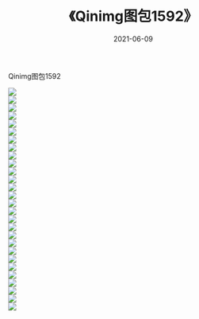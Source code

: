 ﻿---
layout: post
title:  《Qinimg图包1592》
date:   2021-06-09
img: http://imgx.orgx.ga/Qinimg图包/Qinimg图包1592/000.jpg
categories: [美女, 清纯, 唯美]
---

Qinimg图包1592

 ![](http://imgx.orgx.ga/Qinimg图包/Qinimg图包1592/001.jpg) <br>![](http://imgx.orgx.ga/Qinimg图包/Qinimg图包1592/002.jpg) <br>![](http://imgx.orgx.ga/Qinimg图包/Qinimg图包1592/003.jpg) <br>![](http://imgx.orgx.ga/Qinimg图包/Qinimg图包1592/004.jpg) <br>![](http://imgx.orgx.ga/Qinimg图包/Qinimg图包1592/005.jpg) <br>![](http://imgx.orgx.ga/Qinimg图包/Qinimg图包1592/006.jpg) <br>![](http://imgx.orgx.ga/Qinimg图包/Qinimg图包1592/007.jpg) <br>![](http://imgx.orgx.ga/Qinimg图包/Qinimg图包1592/008.jpg) <br>![](http://imgx.orgx.ga/Qinimg图包/Qinimg图包1592/009.jpg) <br>![](http://imgx.orgx.ga/Qinimg图包/Qinimg图包1592/010.jpg) <br>![](http://imgx.orgx.ga/Qinimg图包/Qinimg图包1592/011.jpg) <br>![](http://imgx.orgx.ga/Qinimg图包/Qinimg图包1592/012.jpg) <br>![](http://imgx.orgx.ga/Qinimg图包/Qinimg图包1592/013.jpg) <br>![](http://imgx.orgx.ga/Qinimg图包/Qinimg图包1592/014.jpg) <br>![](http://imgx.orgx.ga/Qinimg图包/Qinimg图包1592/015.jpg) <br>![](http://imgx.orgx.ga/Qinimg图包/Qinimg图包1592/016.jpg) <br>![](http://imgx.orgx.ga/Qinimg图包/Qinimg图包1592/017.jpg) <br>![](http://imgx.orgx.ga/Qinimg图包/Qinimg图包1592/018.jpg) <br>![](http://imgx.orgx.ga/Qinimg图包/Qinimg图包1592/019.jpg) <br>![](http://imgx.orgx.ga/Qinimg图包/Qinimg图包1592/020.jpg) <br>![](http://imgx.orgx.ga/Qinimg图包/Qinimg图包1592/021.jpg) <br>![](http://imgx.orgx.ga/Qinimg图包/Qinimg图包1592/022.jpg) <br>![](http://imgx.orgx.ga/Qinimg图包/Qinimg图包1592/023.jpg) <br>![](http://imgx.orgx.ga/Qinimg图包/Qinimg图包1592/024.jpg) <br>![](http://imgx.orgx.ga/Qinimg图包/Qinimg图包1592/025.jpg) <br>![](http://imgx.orgx.ga/Qinimg图包/Qinimg图包1592/026.jpg) <br>![](http://imgx.orgx.ga/Qinimg图包/Qinimg图包1592/027.jpg) <br>![](http://imgx.orgx.ga/Qinimg图包/Qinimg图包1592/028.jpg) <br>
